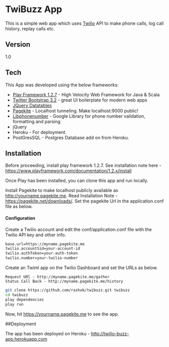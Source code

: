 TwiBuzz App
=========

This is a simple web app which uses [Twilio] API to make phone calls, log call history, replay calls etc.

Version
----

1.0

Tech
-----------

This App was developed using the below frameworks:

* [Play Framework 1.2.7] - High Velocity Web Framework for Java & Scala
* [Twitter Bootstrap 3.2] - great UI boilerplate for modern web apps
* [JQuery Datatables]
* [Pagekite] - Localhost tunneling. Make localhost:9000 public!
* [Libphonenumber] - Google Library for phone number validation, formatting and parsing
* jQuery
* Heroku - For deployment.
* PostGresSQL - Postgres Database add on from Heroku.

Installation
--------------

Before proceeding, install play framework 1.2.7. See installation note here - https://www.playframework.com/documentation/1.2.x/install

Once Play has been installed, you can clone this app and run locally.

Install Pagekite to make localhost publicly available as http://yourname.pagekite.me. Read Installation Note - https://pagekite.net/downloads/. Set the pagekite Url in the application.conf file as below.

#### Configuration

Create a Twilio account and edit the conf/application.conf file with the Twilio API key and other info.

```sh
base.url=https://myname.pagekite.me
twilio.accountSid=your-account-id
twilio.authToken=your-auth-token
twilio.number=your-twilio-number
```

Create an Twiml app on the Twilio Dashboard and set the URLs as below.

```
Request URl - http://myname.pagekite.me/gather
Status Call Back - http://myname.pagekite.me/history
```

```sh
git clone https://github.com/rashok/twibuzz.git twibuzz
cd twibuzz
play dependencies
play run
```

Now, hit https://yourname.pagekite.me to see the app.


##Deployment

The app has been deployed on Heroku - http://twilio-buzz-app.herokuapp.com


[Twitter Bootstrap 3.2]:http://getbootstrap.com/
[Twilio]:https://www.twilio.com/
[JQuery Datatables]:http://www.datatables.net/
[Play Framework 1.2.7]:https://www.playframework.com/
[Pagekite]:https://pagekite.net/downloads/
[Libphonenumber]:https://code.google.com/p/libphonenumber/
